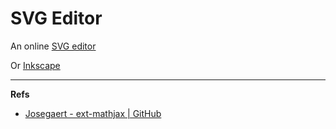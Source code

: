 SVG Editor
==========

An online [SVG editor][svg-editor]

Or [Inkscape]


---

**Refs**

* [Josegaert - ext-mathjax | GitHub](https://github.com/josegaert/ext-mathjax)


[svg-editor]: http://svgedit.josegaert.com
[Inkscape]: http://inkscape.org